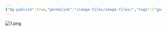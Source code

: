 ```yaml
---
{"dg-publish":true,"permalink":"/image-files/image-files/","tags":["gardenEntry"]}
---
```


![1.png](../src/site/img/user/1.png)
